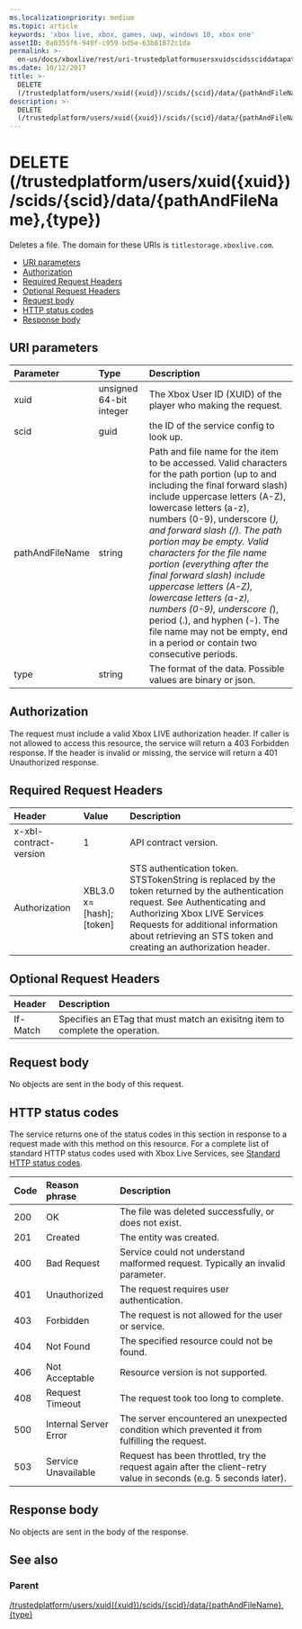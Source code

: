 ```yaml
---
ms.localizationpriority: medium
ms.topic: article
keywords: 'xbox live, xbox, games, uwp, windows 10, xbox one'
assetID: 0a0355f6-940f-c959-bd5e-63b81872c1da
permalink: >-
  en-us/docs/xboxlive/rest/uri-trustedplatformusersxuidscidssciddatapathandfilenametype-delete.html
ms.date: 10/12/2017
title: >-
  DELETE
  (/trustedplatform/users/xuid({xuid})/scids/{scid}/data/{pathAndFileName},{type})
description: >-
  DELETE
  (/trustedplatform/users/xuid({xuid})/scids/{scid}/data/{pathAndFileName},{type})
---
```


# DELETE \(/trustedplatform/users/xuid\({xuid}\)/scids/{scid}/data/{pathAndFileName},{type}\)

Deletes a file. The domain for these URIs is `titlestorage.xboxlive.com`.

* [URI parameters](delete-trustedplatform-users-xuid-xuid-scids-scid-data-pathandfilename-type.md#ID4EX)
* [Authorization](delete-trustedplatform-users-xuid-xuid-scids-scid-data-pathandfilename-type.md#ID4EEB)
* [Required Request Headers](delete-trustedplatform-users-xuid-xuid-scids-scid-data-pathandfilename-type.md#ID4ERB)
* [Optional Request Headers](delete-trustedplatform-users-xuid-xuid-scids-scid-data-pathandfilename-type.md#ID4E1C)
* [Request body](delete-trustedplatform-users-xuid-xuid-scids-scid-data-pathandfilename-type.md#ID4EWD)
* [HTTP status codes](delete-trustedplatform-users-xuid-xuid-scids-scid-data-pathandfilename-type.md#ID4EDE)
* [Response body](delete-trustedplatform-users-xuid-xuid-scids-scid-data-pathandfilename-type.md#ID4EUBAC)

## URI parameters <a id="ID4EX"></a>

| Parameter | Type | Description |
| :--- | :--- | :--- |
| xuid | unsigned 64-bit integer | The Xbox User ID \(XUID\) of the player who making the request. |
| scid | guid | the ID of the service config to look up. |
| pathAndFileName | string | Path and file name for the item to be accessed. Valid characters for the path portion \(up to and including the final forward slash\) include uppercase letters \(A-Z\), lowercase letters \(a-z\), numbers \(0-9\), underscore \(_\), and forward slash \(/\). The path portion may be empty. Valid characters for the file name portion \(everything after the final forward slash\) include uppercase letters \(A-Z\), lowercase letters \(a-z\), numbers \(0-9\), underscore \(_\), period \(.\), and hyphen \(-\). The file name may not be empty, end in a period or contain two consecutive periods. |
| type | string | The format of the data. Possible values are binary or json. |

## Authorization <a id="ID4EEB"></a>

The request must include a valid Xbox LIVE authorization header. If caller is not allowed to access this resource, the service will return a 403 Forbidden response. If the header is invalid or missing, the service will return a 401 Unauthorized response.

## Required Request Headers <a id="ID4ERB"></a>

| Header | Value | Description |
| :--- | :--- | :--- |
| x-xbl-contract-version | 1 | API contract version. |
| Authorization | XBL3.0 x=\[hash\];\[token\] | STS authentication token. STSTokenString is replaced by the token returned by the authentication request. See Authenticating and Authorizing Xbox LIVE Services Requests for additional information about retrieving an STS token and creating an authorization header. |

## Optional Request Headers <a id="ID4E1C"></a>

| Header | Description |
| :--- | :--- |
| If-Match | Specifies an ETag that must match an exisitng item to complete the operation. |

## Request body <a id="ID4EWD"></a>

No objects are sent in the body of this request.

## HTTP status codes <a id="ID4EDE"></a>

The service returns one of the status codes in this section in response to a request made with this method on this resource. For a complete list of standard HTTP status codes used with Xbox Live Services, see [Standard HTTP status codes](https://github.com/LucienHH/docs-xsapi/tree/8aaeb3d77dec37e3bd2a1d99ea913649665f2490/additional/httpstatuscodes.md).

| Code | Reason phrase | Description |
| :--- | :--- | :--- |
| 200 | OK | The file was deleted successfully, or does not exist. |
| 201 | Created | The entity was created. |
| 400 | Bad Request | Service could not understand malformed request. Typically an invalid parameter. |
| 401 | Unauthorized | The request requires user authentication. |
| 403 | Forbidden | The request is not allowed for the user or service. |
| 404 | Not Found | The specified resource could not be found. |
| 406 | Not Acceptable | Resource version is not supported. |
| 408 | Request Timeout | The request took too long to complete. |
| 500 | Internal Server Error | The server encountered an unexpected condition which prevented it from fulfilling the request. |
| 503 | Service Unavailable | Request has been throttled, try the request again after the client-retry value in seconds \(e.g. 5 seconds later\). |

## Response body <a id="ID4EUBAC"></a>

No objects are sent in the body of the response.

## See also <a id="ID4EDCAC"></a>

### Parent <a id="ID4EFCAC"></a>

[/trustedplatform/users/xuid\({xuid}\)/scids/{scid}/data/{pathAndFileName},{type}](https://github.com/LucienHH/docs-xsapi/tree/8aaeb3d77dec37e3bd2a1d99ea913649665f2490/work-in-progress/title-storage/uri-trustedplatformusersxuidscidssciddatapathandfilenametype.md)

